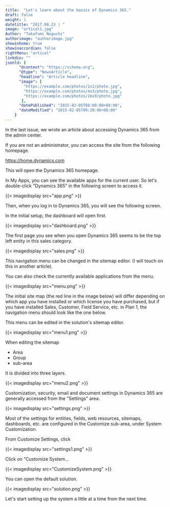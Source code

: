 ```yaml
---
title:  "Let's learn about the basics of Dynamics 365."
draft: false
weight: 1
datetitle: "2017.08.23 | "
image: "artical1.jpg"
Author: "Takafumi Noguchi"
authorimage: "authorimage.jpg"
showinhome: true
showinaccordian: false
rightMenu: "artical"
linkdin: ""
jsonld: {
      "@context": "https://schema.org",
      "@type": "NewsArticle",
      "headline": "Article headline",
      "image": [
        "https://example.com/photos/1x1/photo.jpg",
        "https://example.com/photos/4x3/photo.jpg",
        "https://example.com/photos/16x9/photo.jpg"
       ],
      "datePublished": "2015-02-05T08:00:00+08:00",
      "dateModified": "2015-02-05T09:20:00+08:00"
    }
---
```

<!-- Intro  -->
In the last issue, we wrote an article about accessing Dynamics 365 from the admin center.

If you are not an administrator, you can access the site from the following homepage.

https://home.dynamics.com

This will open the Dynamics 365 homepage.

In My Apps, you can see the available apps for the current user. So let's double-click "Dynamics 365" in the following screen to access it.
<!-- Image= app.png -->
{{< imagedisplay src="app.png" >}}

Then, when you log in to Dynamics 365, you will see the following screen.

In the initial setup, the dashboard will open first.
<!-- Image= dashboard.png -->
{{< imagedisplay src="dashboard.png" >}}

The first page you see when you open Dynamics 365 seems to be the top left entity in this sales category.
<!-- Image= sales.png -->
{{< imagedisplay src="sales.png" >}}

This navigation menu can be changed in the sitemap editor. (I will touch on this in another article).

You can also check the currently available applications from the menu.
<!-- Image= menu.png -->
{{< imagedisplay src="menu.png" >}}

The initial site map (the red line in the image below) will differ depending on which app you have installed or which license you have purchased, but if you have installed Sales, Customer, Field Service, etc. in Plan 1, the navigation menu should look like the one below.

This menu can be edited in the solution's sitemap editor.
<!-- Image= menu1.png -->
{{< imagedisplay src="menu1.png" >}}

When editing the sitemap
* Area
* Group
* sub-area

It is divided into three layers.
<!-- Image= menu2.png -->
{{< imagedisplay src="menu2.png" >}}

Customization, security, email and document settings in Dynamics 365 are generally accessed from the "Settings" area.
<!-- Image= settings.png -->
{{< imagedisplay src="settings.png" >}}

Most of the settings for entities, fields, web resources, sitemaps, dashboards, etc. are configured in the Customize sub-area, under System Customization.

From Customize Settings, click
<!-- Image= settings1.png -->
{{< imagedisplay src="settings1.png" >}}

Click on "Customize System...
<!-- Image= CustomizeSystem.png -->
{{< imagedisplay src="CustomizeSystem.png" >}}

You can open the default solution.
<!-- Image= solution.png -->
{{< imagedisplay src="solution.png" >}}

Let's start setting up the system a little at a time from the next time.